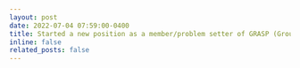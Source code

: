 ```yaml
---
layout: post
date: 2022-07-04 07:59:00-0400
title: Started a new position as a member/problem setter of GRASP (Group for Algorithm and Sports Learning of IITGN)
inline: false
related_posts: false
---
```


